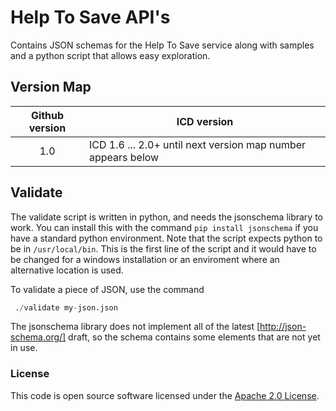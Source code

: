 
# Help To Save API's

Contains JSON schemas for the Help To Save service along with samples and a python script that allows easy exploration.

## Version Map

| Github version | ICD version |
|:----------------:|-------------|
|1.0|ICD 1.6 ... 2.0+ until next version map number appears below|

## Validate

The validate script is written in python, and needs the jsonschema library to work. You can install this with the command ```pip install jsonschema``` if you have a standard python environment. Note that the script expects python to be in ```/usr/local/bin```.  This is the first line of the script and it would have to be changed for a windows installation or an enviroment where an alternative location is used. 

To validate a piece of JSON, use the command

```python
 ./validate my-json.json
```

The jsonschema library does not implement all of the latest [http://json-schema.org/] draft, so the schema contains some elements that are not yet in use.

### License

This code is open source software licensed under the [Apache 2.0 License]("http://www.apache.org/licenses/LICENSE-2.0.html").
​    
